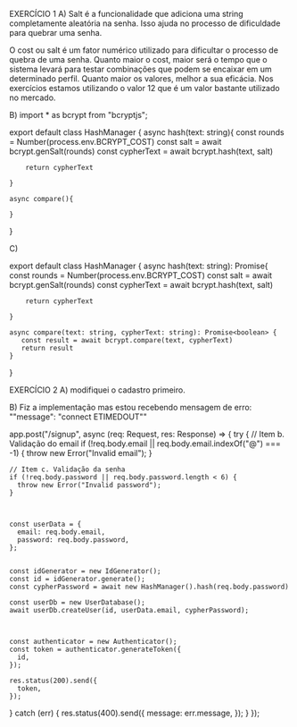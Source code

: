

EXERCÍCIO 1
A)
Salt é a funcionalidade que adiciona uma string completamente aleatória na senha. Isso ajuda no processo de dificuldade para quebrar uma senha.

O cost ou salt é um fator numérico utilizado para dificultar o processo de quebra de uma senha. Quanto maior o cost, maior será o tempo que o sistema levará para testar combinações que podem se encaixar em um determinado perfil. Quanto maior os valores, melhor a sua eficácia. Nos exercícios estamos utilizando o valor 12 que é um valor bastante utilizado no mercado.

B)
import * as bcrypt from "bcryptjs";

export default class HashManager {
    async hash(text: string){
        const rounds = Number(process.env.BCRYPT_COST)
        const salt = await bcrypt.genSalt(rounds)
        const cypherText = await bcrypt.hash(text, salt)

        return cypherText

    }

    async compare(){

    }
} 

C)

export default class HashManager  {
    async hash(text: string): Promise<string>{
        const rounds = Number(process.env.BCRYPT_COST)
        const salt = await bcrypt.genSalt(rounds)
        const cypherText = await bcrypt.hash(text, salt)

        return cypherText

    }

    async compare(text: string, cypherText: string): Promise<boolean> {
       const result = await bcrypt.compare(text, cypherText)
       return result
    }
}

EXERCÍCIO 2
A) modifiquei o cadastro primeiro. 

B)
Fiz a implementação mas estou recebendo mensagem de erro: ""message": "connect ETIMEDOUT""

app.post("/signup", async (req: Request, res: Response) => {
  try {
    // Item b. Validação do email
    if (!req.body.email || req.body.email.indexOf("@") === -1) {
      throw new Error("Invalid email");
    }

    // Item c. Validação da senha
    if (!req.body.password || req.body.password.length < 6) {
      throw new Error("Invalid password");
    }


    
    const userData = {
      email: req.body.email,
      password: req.body.password,
    };
    
    
    const idGenerator = new IdGenerator();
    const id = idGenerator.generate();
    const cypherPassword = await new HashManager().hash(req.body.password)
    
    const userDb = new UserDatabase();
    await userDb.createUser(id, userData.email, cypherPassword);

    

    const authenticator = new Authenticator();
    const token = authenticator.generateToken({
      id,
    });

    res.status(200).send({
      token,
    });
  } catch (err) {
    res.status(400).send({
      message: err.message,
    });
  }
});
